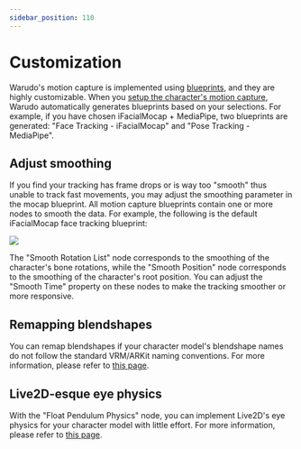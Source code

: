 ```yaml
---
sidebar_position: 110
---
```


# Customization

Warudo's motion capture is implemented using [blueprints](/docs/mocap/blueprints/overview), and they are highly customizable. When you [setup the character's motion capture](../assets/character/#motion-capture), Warudo automatically generates blueprints based on your selections. For example, if you have chosen iFacialMocap + MediaPipe, two blueprints are generated: "Face Tracking - iFacialMocap" and "Pose Tracking - MediaPipe".

## Adjust smoothing

If you find your tracking has frame drops or is way too "smooth" thus unable to track fast movements, you may adjust the smoothing parameter in the mocap blueprint. All motion capture blueprints contain one or more nodes to smooth the data. For example, the following is the default iFacialMocap face tracking blueprint:

![](pathname:///doc-img/zh-custom-1.webp)

The "Smooth Rotation List" node corresponds to the smoothing of the character's bone rotations, while the "Smooth Position" node corresponds to the smoothing of the character's root position. You can adjust the "Smooth Time" property on these nodes to make the tracking smoother or more responsive.

## Remapping blendshapes

You can remap blendshapes if your character model's blendshape names do not follow the standard VRM/ARKit naming conventions. For more information, please refer to [this page](../blueprints/mocap-nodes.md).

## Live2D-esque eye physics

With the "Float Pendulum Physics" node, you can implement Live2D's eye physics for your character model with little effort. For more information, please refer to [this page](../blueprints/example-live2d-physics.md).
